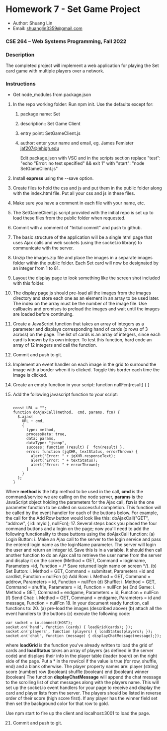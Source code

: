 # Homework 7 - Set Game Project

- Author: Shuang Lin
- Email: shuanglin3359@gmail.com

### CSE 264 – Web Systems Programming, Fall 2022

### Description
The completed project will implement a web application for playing the Set card game with multiple players over a network.

### Instructions

- Get node_modules from package.json
      
1. In the repo working folder:
  Run npm init. Use the defaults except for:
    1. package name: Set
    2. description:: Set Game Client
    3. entry point: SetGameClient.js
    4. author: enter your name and email, eg. James Femister <jaf207@lehigh.edu>
       
       Edit package.json with VSC and in the scripts section replace
       "test": "echo \"Error: no test specified\" && exit 1"
       with
       "start": "node SetGameClient.js" 
       
2. Install **express** using the --save option. 
3. Create files to hold the css and js and put them in the public folder along with the index.html file. Put all your css and js in these files.
4. Make sure you have a comment in each file with your name, etc.
5. The SetGameClient.js script provided with the initial repo is set up to load these files from the public folder when requested.
6. Commit with a comment of "Initial commit" and push to github.
7. The basic structure of the application will be a single html page that uses Ajax calls and web sockets (using the socket.io library) to communicate with the server.
8. Unzip the images.zip file and place the images in a separate images folder within the public folder. Each Set card will now be designated by an integer from 1 to 81.
9. Layout the display page to look something like the screen shot included with this folder.
11. The display page js should pre-load all the images from the images directory and store each one as an element in an array to be used later. The index on the array must be the number of the image file. Use callbacks and promises to preload the images and wait until the images are loaded before continuing.
12. Create a JavaScript function that takes an array of integers as a parameter and displays corresponding hand of cards (x rows of 3 across) on the page. The list of cards is an array of integers, since each card is known by its own integer. To test this function, hard code an array of 12 integers and call the function.
13. Commit and push to git.
14. Implement an event handler on each image in the grid to surround the image with a border when it is clicked. Toggle this border each time the image is clicked.
15. Create an empty function in your script: function nullFcn(result) { }
16. Add the following javascript function to your script:
    <pre><code>
    const URL = "";
    function doAjaxCall(method,  cmd, params, fcn) {
      $.ajax(
        URL + cmd,
        {
          type: method,
          processData: true,
          data: params,
          dataType: "jsonp",
          success: function (result) {  fcn(result) },
          error: function (jqXHR, textStatus, errorThrown) {
            alert("Error: " + jqXHR.responseText);
            alert("Error: " + textStatus);
            alert("Error: " + errorThrown);
          }
        }
      );
    }
    </code></pre>
           
Where 
**method** is the http method to be used in the call,
**cmd** is the command/service we are calling on the node server,
**params** is the JavaScript object holding the parameters for the Ajax call,
**fcn** is the one parameter function to be called on successful completion. This function will be called by the event handler for each of the buttons below. For example, the call for the Add Row button would look like this: doAjaxCall("GET", "addrow", { id: myid }, nullFcn);
17. Several steps back you placed the four command buttons and a login on the page; now you'll need to add the following functionality to these buttons using the doAjaxCall function:
  (a) Login Button:
      i. Make an Ajax call to the server to the login service and pass the entered login name as the loginName parameter. The server will login the user and return an integer id. Save this is in a variable. It should then call another function to do an Ajax call to retrieve the user name from the server and display it on the screen (Method = GET, Command = loginname, Parameters =id, Function = /* Save returned login name on screen */).
  (b) Set Button:
      i. Method = GET, Command = submitset, Parameters =id and cardlist, Function = nullFcn
  (c)	Add Row:
      i. Method = GET, Command = addrow, Parameters = id, Function = nullFcn
  (d) Shuffle:
      i. Method = GET, Command = shuffle, Parameters = id, Function = nullFcn
  (e) End Game:
      i. Method = GET, Command = endgame, Parameters = id, Function = nullFcn
  (f) Send Chat:
      i. Method = GET, Command = endgame, Parameters = id and message, Function = nullFcn
18. In your document ready function, call functions to:
20. (a) pre-load the images (described above)
    (b) attach all the event handlers to the buttons
    (c) execute the following code:

    var socket = io.connect(HOST);
    socket.on('hand', function (cards) { loadGrid(cards); });
    socket.on('players', function (players) { loadStatus(players); });
    socket.on('chat', function (message) { displayChatMessage(message);});    

where **loadGrid** is the function you've already written to load the grid of cards and **loadStatus** takes an array of players (as defined in the server code) and displays their info in the player table (leader board) on the right side of the page. Put a * in the row/col if the value is true (for row, shuffle, end) and a blank otherwise. The player property names are:
    player (string)
    score (number)
    row (boolean)
    shuffle (boolean)
    end (boolean)
    winner (boolean)
The function **displayChatMessage** will append the chat message to the scrolling list of chat messages along with the players name.
This will set up the socket.io event handlers for your page to receive and display the card and player lists from the server. The players should be listed in reverse order of their score (high score first). If any player has the winner field set then set the background color for that row to gold.
    
Use npm start to fire up the client and localhost:3001 to load the page.

21. Commit and push to git.
